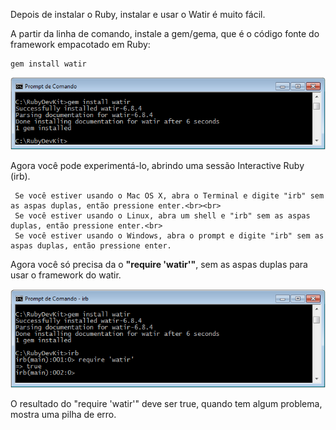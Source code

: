 Depois de instalar o Ruby, instalar e usar o Watir é muito fácil.

A partir da linha de comando, instale a gem/gema, que é o código fonte do framework empacotado em Ruby:<br>
```prompt
gem install watir
```

![watir install](https://github.com/reinaldorossetti/ProjetoModeloWatir/blob/master/imgs/watir_install.PNG)<br>

Agora você pode experimentá-lo, abrindo uma sessão Interactive Ruby (irb).<br>

     Se você estiver usando o Mac OS X, abra o Terminal e digite "irb" sem as aspas duplas, então pressione enter.<br><br>
     Se você estiver usando o Linux, abra um shell e "irb" sem as aspas duplas, então pressione enter.<br>
     Se você estiver usando o Windows, abra o prompt e digite "irb" sem as aspas duplas, então pressione enter.

Agora você só precisa da o **"require 'watir'"**, sem as aspas duplas para usar o framework do watir.<br>

![irb watir](https://github.com/reinaldorossetti/ProjetoModeloWatir/blob/master/imgs/irb_watir.PNG)<br>

O resultado do "require 'watir'" deve ser true, quando tem algum problema, mostra uma pilha de erro.
